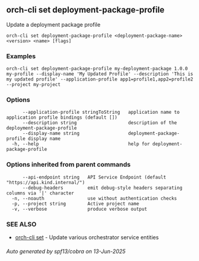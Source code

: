 ## orch-cli set deployment-package-profile

Update a deployment package profile

```
orch-cli set deployment-package-profile <deployment-package-name> <version> <name> [flags]
```

### Examples

```
orch-cli set deployment-package-profile my-deployment-package 1.0.0 my-profile --display-name 'My Updated Profile' --description 'This is my updated profile' --application-profile app1=profile1,app2=profile2 --project my-project
```

### Options

```
      --application-profile stringToString   application name to application profile bindings (default [])
      --description string                   description of the deployment-package-profile
      --display-name string                  deployment-package-profile display name
  -h, --help                                 help for deployment-package-profile
```

### Options inherited from parent commands

```
      --api-endpoint string   API Service Endpoint (default "https://api.kind.internal/")
      --debug-headers         emit debug-style headers separating columns via '|' character
  -n, --noauth                use without authentication checks
  -p, --project string        Active project name
  -v, --verbose               produce verbose output
```

### SEE ALSO

* [orch-cli set](orch-cli_set.md)	 - Update various orchestrator service entities

###### Auto generated by spf13/cobra on 13-Jun-2025
